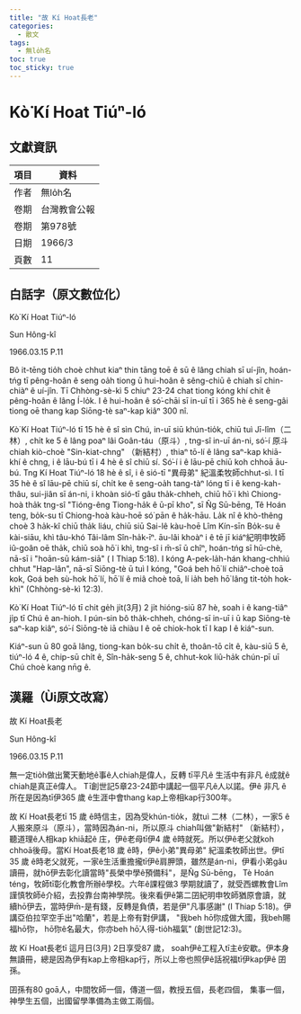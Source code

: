 ```yaml
---
title: "故 Kí Hoat長老"
categories:
  - 散文
tags:
  - 無lo̍h名
toc: true
toc_sticky: true
---
```


# Kò͘ Kí Hoat Tiúⁿ-ló

## 文獻資訊

| 項目 | 資料 |
|---|---|
| 作者 | 無lo̍h名 |
| 卷期 | 台灣教會公報 |
| 卷期 | 第978號 |
| 日期 | 1966/3 |
| 頁數 | 11 |

## 白話字（原文數位化）

Kò͘ Kí Hoat Tiúⁿ-ló

Sun Hông-kî

1966.03.15 P.11

Bô it-tēng tio̍h choè chhut kiaⁿ thin tāng toē ê sū ê lâng chiah sī uí-jîn, hoán-tńg tī pêng-hoân ê seng oa̍h tiong ū hui-hoân ê sêng-chiū ê chiah sī chin-chiàⁿ ê uí-jîn. Tī Chhòng-sè-kì 5 chiuⁿ 23-24 chat tiong kóng khí chit ê pêng-hoân ê lâng Í-lo̍k. I ê hui-hoân ê só͘-chāi sī in-uī tī i 365 hè ê seng-gâi tiong oē thang kap Siōng-tè saⁿ-kap kiâⁿ 300 nî.

Kò͘ Kí Hoat Tiúⁿ-ló tī 15 hè ê sî sìn Chú, in-uī siū khún-tio̍k, chiū tuì Jī-lîm（二林）, chi̍t ke 5 ê lâng poaⁿ lâi Goân-táu（原斗）, tng-sî in-uī án-ni, só͘-í 原斗 chiah kiò-choè "Sin-kiat-chng" （新結村）, thiaⁿ tō-lí ê lâng saⁿ-kap khiā-khí ê chng, i ê lāu-bú tī i 4 hè ê sî chiū sí. Só͘-í i ê lāu-pē chiū koh chhoā āu-bú. Tng Kí Hoat Tiúⁿ-ló 18 hè ê sî, i ê sió-tī "異母弟" 紀溫柔牧師chhut-sì. I tī 35 hè ê sî lāu-pē chiū sí, chi̍t ke ê seng-oa̍h tang-tàⁿ lóng tī i ê keng-kah-thâu, sui-jiân sī án-ni, i khoàn sió-tī gâu tha̍k-chheh, chiū hō͘ i khì Chiong-hoà tha̍k tng-sî "Tióng-êng Tiong-ha̍k ê ū-pī kho", sī N̂g Sū-bēng, Tê Hoán teng, bo̍k-su tī Chiong-hoà kàu-hoē só͘ pān ê ha̍k-hāu. La̍k nî ê khò-thêng choè 3 ha̍k-kî chiū tha̍k liáu, chiū siū Sai-lê kàu-hoē Lîm Kín-sīn Bo̍k-su ê kài-siāu, khì tâu-khó Tâi-lâm Sîn-ha̍k-īⁿ. āu-lâi khoàⁿ i ê tē jī kiáⁿ紀明申牧師 iû-goân oē tha̍k, chiū soà hō͘ i khì, tng-sî i m̄-sī ū chîⁿ, hoán-tńg sī hū-chè, nā-sī i "hoān-sū kám-siā" ( I Thiap 5:18). I kóng A-pek-la̍h-hán khang-chhiú chhut "Hap-lân", nā-sī Siōng-tè ū tuì I kóng, "Goá beh hō͘ lí chiâⁿ-choè toā kok, Goá beh sù-hok hō͘ lí, hō͘ lí ê miâ choè toā, lí ia̍h beh hō͘ lâng tit-to̍h hok-khì" (Chhòng-sè-kì 12:3).

Kò͘ Kí Hoat Tiúⁿ-ló tī chit ge̍h ji̍t(3月) 2 ji̍t hióng-siū 87 hè, soah i ê kang-tiâⁿ ji̍p tī Chú ê an-hioh. I pún-sin bô tha̍k-chheh, chóng-sī in-uī i ū kap Siōng-tè saⁿ-kap kiâⁿ, só͘-í Siōng-tè iā chiàu I ê oē chiok-hok tī I kap I ê kiáⁿ-sun.

Kiáⁿ-sun ū 80 goā lâng, tiong-kan bo̍k-su chi̍t ê, thoân-tō ci̍t ê, kàu-siū 5 ê, tiúⁿ-ló 4 ê, chip-sū chi̍t ê, Sîn-ha̍k-seng 5 ê, chhut-kok liû-ha̍k chún-pī uī Chú choè kang nn̄g ê.

## 漢羅（Ùi原文改寫）

故 Kí Hoat長老

Sun Hông-kî

1966.03.15 P.11

無一定tio̍h做出驚天動地ê事ê人chiah是偉人，反轉 tī平凡ê 生活中有非凡 ê成就ê chiah是真正ê偉人。 Tī創世記5章23-24節中講起一個平凡ê人以諾。伊ê 非凡 ê所在是因為tī伊365 歲 ê生涯中會thang kap上帝相kap行300年。

故 Kí Hoat長老tī 15 歲 ê時信主，因為受khún-tio̍k，就tuì 二林（二林），一家5 ê人搬來原斗（原斗），當時因為án-ni，所以原斗 chiah叫做"新結村" （新結村），聽道理ê人相kap khiā起ê 庄，伊ê老母tī伊4 歲 ê時就死。所以伊ê老父就koh chhoā後母。當Kí Hoat長老18 歲 ê時，伊ê小弟"異母弟" 紀溫柔牧師出世。伊tī 35 歲 ê時老父就死，一家ê生活重擔攏tī伊ê肩胛頭，雖然是án-ni，伊看小弟gâu讀冊，就hō͘伊去彰化讀當時"長榮中學ê預備科"，是N̂g Sū-bēng， Tè Hoán téng，牧師tī彰化教會所辦ê學校。六年ê課程做3 學期就讀了，就受西螺教會Lîm謹慎牧師ê介紹，去投靠台南神學院。後來看伊ê第二囝紀明申牧師猶原會讀，就續hō͘伊去，當時伊m̄-是有錢，反轉是負債，若是伊"凡事感謝" (I Thiap 5:18)。伊講亞伯拉罕空手出"哈蘭"，若是上帝有對伊講， "我beh hō͘你成做大國，我beh賜福hō͘你， hō͘你ê名最大，你亦beh hō͘人得-tio̍h福氣" (創世記12:3)。

故 Kí Hoat長老tī 這月日(3月) 2日享受87 歲， soah伊ê工程入tī主ê安歇。伊本身無讀冊，總是因為伊有kap上帝相kap行，所以上帝也照伊ê話祝福tī伊kap伊ê 囝孫。

囝孫有80 goā人，中間牧師一個，傳道一個，教授五個，長老四個， 集事一個，神學生五個，出國留學準備為主做工兩個。
